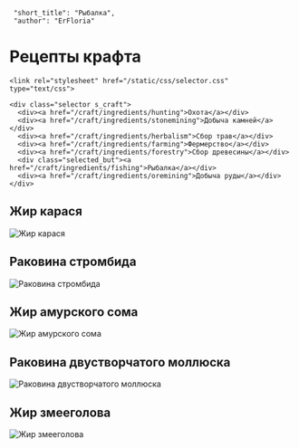 ```config
 "short_title": "Рыбалка",
 "author": "ErFloria"
```
# Рецепты крафта

``` raw-html
<link rel="stylesheet" href="/static/css/selector.css" type="text/css">

<div class="selector s_craft">
  <div><a href="/craft/ingredients/hunting">Охота</a></div>
  <div><a href="/craft/ingredients/stonemining">Добыча камней</a></div>
  <div><a href="/craft/ingredients/herbalism">Сбор трав</a></div>
  <div><a href="/craft/ingredients/farming">Фермерство</a></div>
  <div><a href="/craft/ingredients/forestry">Сбор древесины</a></div>
  <div class="selected_but"><a href="/craft/ingredients/fishing">Рыбалка</a></div>
  <div><a href="/craft/ingredients/oremining">Добыча руды</a></div>
</div>
```
## Жир карася
![Жир карася](/img/craft/5-1-2.jpg)
## Раковина стромбида
![Раковина стромбида](/img/craft/5-2-1.jpg)
## Жир амурского сома
![Жир амурского сома](/img/craft/5-2-2.jpg)
## Раковина двустворчатого моллюска
![Раковина двустворчатого моллюска](/img/craft/5-3-1.jpg)
## Жир змееголова
![Жир змееголова](/img/craft/5-3-2.jpg)